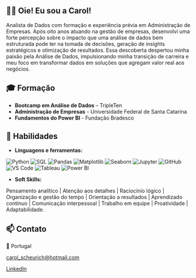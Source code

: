 ## 👩🏼 Oie! Eu sou a Carol!

Analista de Dados com formação e experiência prévia em Administração de Empresas. Após oito anos atuando na gestão de empresas, desenvolvi uma forte percepção sobre o impacto que uma análise de dados bem estruturada pode ter na tomada de decisões, geração de insights estratégicos e otimização de resultados. Essa descoberta despertou minha paixão pela Análise de Dados, impulsionando minha transição de carreira e meu foco em transformar dados em soluções que agregam valor real aos negócios.


## 🎓 Formação 

- **Bootcamp em Análise de Dados** – TripleTen  
- **Administração de Empresas** - Universidade Federal de Santa Catarina
- **Fundamentos do Power BI** - Fundação Bradesco 


## 🧠 Habilidades

- **Linguagens e ferramentas:**  

![Python](https://img.shields.io/badge/Python-3776AB?style=for-the-badge&logo=python&logoColor=white)
![SQL](https://img.shields.io/badge/SQL-4479A1?style=for-the-badge&logo=postgresql&logoColor=white)
![Pandas](https://img.shields.io/badge/Pandas-150458?style=for-the-badge&logo=pandas&logoColor=white)
![Matplotlib](https://img.shields.io/badge/Matplotlib-11557C?style=for-the-badge&logo=plotly&logoColor=white)
![Seaborn](https://img.shields.io/badge/Seaborn-2E4C6D?style=for-the-badge&logo=python&logoColor=white)
![Jupyter](https://img.shields.io/badge/Jupyter-F37626?style=for-the-badge&logo=jupyter&logoColor=white)
![GitHub](https://img.shields.io/badge/GitHub-181717?style=for-the-badge&logo=github&logoColor=white)
![VS Code](https://img.shields.io/badge/VS%20Code-0078D7?style=for-the-badge&logo=visual-studio-code&logoColor=white)
![Tableau](https://img.shields.io/badge/Tableau-E97627?style=for-the-badge&logo=tableau&logoColor=white)
![Power BI](https://img.shields.io/badge/Power%20BI-F2C811?style=for-the-badge&logo=powerbi&logoColor=black)

- **Soft Skills:**

Pensamento analítico | Atenção aos detalhes | Raciocínio lógico | Organização e gestão do tempo | Orientação a resultados | Aprendizado contínuo | Comunicação interpessoal | Trabalho em equipe | Proatividade | Adaptabilidade.


## 📫 Contato

📍 Portugal
 
carol_scheurich@hotmail.com
 
[LinkedIn](https://www.linkedin.com/in/carolinescheurich/)
